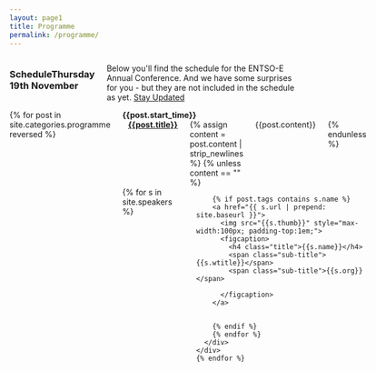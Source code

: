 ```yaml
---
layout: page1
title: Programme
permalink: /programme/
---
```

<div class="row pad3">
  <div class="large-12 small-12 columns ">
<h3>ScheduleThursday 19th November</h3>
<p>Below you'll find the schedule for the ENTSO-E Annual Conference. And we have some surprises for you - but they are not included in the schedule as yet. <a href="http://twitter.com/ENTSO_E">Stay Updated</a></p>
</div>
</div>
<div class="row">
  <div class="large-12 small-12 large-centered columns ">
    {% for post in site.categories.programme reversed %}
    <div class="row programme-row {{post.type | lowercase }}">
      <div class="small-1 medium-1 large-1 columns">
        <strong>{{post.start_time}}</strong>
      </div>
      <div class="small-12 medium-8 large-6 columns">
        <a href="{{post.url | prepend: site.baseurl}}">
        <strong>
          <span class="sub-title dot  fill-{{post.type | lowercase }}" style="padding:5px;"></span>
          {{post.title}}
        </strong>
        </a>
          {% assign content = post.content | strip_newlines %}
          {% unless content == ""  %}
          <div class="talk-body">
            {{post.content}}
          </div>
          {% endunless %}
      </div>
      <div class="small-12 medium-2 large-3 columns last text-center speakers">
        {% for s in site.speakers %}
        
        {% if post.tags contains s.name %}
        <a href="{{ s.url | prepend: site.baseurl }}">
          <img src="{{s.thumb}}" style="max-width:100px; padding-top:1em;">
          <figcaption>
            <h4 class="title">{{s.name}}</h4>
            <span class="sub-title">{{s.wtitle}}</span>
            <span class="sub-title">{{s.org}}</span>
          
          </figcaption>
        </a>

        
        {% endif %}
        {% endfor %}
      </div>
    </div>    
    {% endfor %}
  </div>
</div>